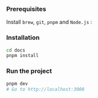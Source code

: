 ### Prerequisites

Install `brew`, `git`, `pnpm` and `Node.js` :

### Installation

```bash
cd docs
pnpm install
```

### Run the project

```bash
pnpm dev
# Go to http://localhost:3000
```
